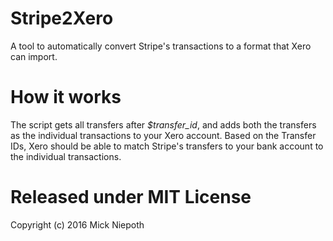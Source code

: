 # Stripe2Xero
A tool to automatically convert Stripe's transactions to a format that Xero can import.


# How it works
The script gets all transfers after *$transfer_id*, and adds both the transfers as the individual transactions to your Xero account. Based on the Transfer IDs, Xero should be able to match Stripe's transfers to your bank account to the individual transactions.



# Released under MIT License

Copyright (c) 2016 Mick Niepoth

